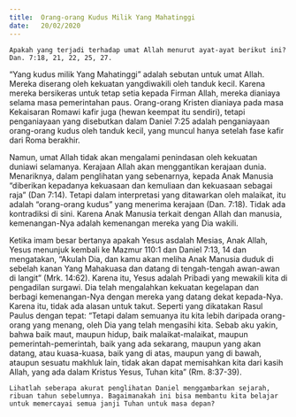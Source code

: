 ```yaml
---
title:  Orang-orang Kudus Milik Yang Mahatinggi
date:   20/02/2020
---
```


`Apakah yang terjadi terhadap umat Allah menurut ayat-ayat berikut ini? Dan. 7:18, 21, 22, 25, 27.`

“Yang kudus milik Yang Mahatinggi” adalah sebutan untuk umat Allah. Mereka diserang oleh kekuatan yangdiwakili oleh tanduk kecil. Karena mereka bersikeras untuk tetap setia kepada Firman Allah, mereka dianiaya selama masa pemerintahan paus. Orang-orang Kristen dianiaya pada masa Kekaisaran Romawi kafir juga (hewan keempat itu sendiri), tetapi penganiayaan yang disebutkan dalam Daniel 7:25 adalah penganiayaan orang-orang kudus oleh tanduk kecil, yang muncul hanya setelah fase kafir dari Roma berakhir.

Namun, umat Allah tidak akan mengalami penindasan oleh kekuatan duniawi selamanya. Kerajaan Allah akan menggantikan kerajaan dunia. Menariknya, dalam penglihatan yang sebenarnya, kepada Anak Manusia “diberikan kepadanya kekuasaan dan kemuliaan dan kekuasaan sebagai raja” (Dan 7:14). Tetapi dalam interpretasi yang ditawarkan oleh malaikat, itu adalah “orang-orang kudus” yang menerima kerajaan (Dan. 7:18). Tidak ada kontradiksi di sini. Karena Anak Manusia terkait dengan Allah dan manusia, kemenangan-Nya adalah kemenangan mereka yang Dia wakili.

Ketika imam besar bertanya apakah Yesus asdalah Mesias, Anak Allah, Yesus menunjuk kembali ke Mazmur 110:1 dan Daniel 7:13, 14 dan mengatakan, “Akulah Dia, dan kamu akan meliha Anak Manusia duduk di sebelah kanan Yang Mahakuasa dan datang di tengah-tengah awan-awan di langit” (Mrk. 14:62). Karena itu, Yesus adalah Pribadi yang mewakili kita di pengadilan surgawi. Dia telah mengalahkan kekuatan kegelapan dan berbagi kemenangan-Nya dengan mereka yang datang dekat kepada-Nya. Karena itu, tidak ada alasan untuk takut. Seperti yang dikatakan Rasul Paulus dengan tepat: “Tetapi dalam semuanya itu kita lebih daripada orang-orang yang menang, oleh Dia yang telah mengasihi kita. Sebab aku yakin, bahwa baik maut, maupun hidup, baik malaikat-malaikat, maupun pemerintah-pemerintah, baik yang ada sekarang, maupun yang akan datang, atau kuasa-kuasa, baik yang di atas, maupun yang di bawah, ataupun sesuatu makhluk lain, tidak akan dapat memisahkan kita dari kasih Allah, yang ada dalam Kristus Yesus, Tuhan kita” (Rm. 8:37-39).

`Lihatlah seberapa akurat penglihatan Daniel menggambarkan sejarah, ribuan tahun sebelumnya. Bagaimanakah ini bisa membantu kita belajar untuk memercayai semua janji Tuhan untuk masa depan?`
